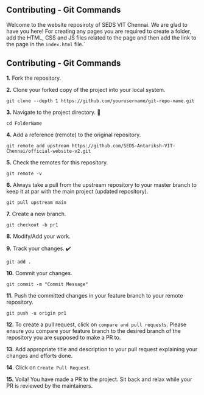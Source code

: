 ## Contributing - Git Commands

Welcome to the website reposiroty of SEDS VIT Chennai. We are glad to have you here!
For creating any pages you are required to create a folder, add the HTML, CSS and JS files related to the page and then add the link to the page in the `index.html` file.`

## Contributing - Git Commands

**1.** Fork the repository.

**2.** Clone your forked copy of the project into your local system.

```
git clone --depth 1 https://github.com/yourusername/git-repo-name.git
```

**3.** Navigate to the project directory. 📁

```
cd FolderName
```

**4.** Add a reference (remote) to the original repository.

```
git remote add upstream https://github.com/SEDS-Antariksh-VIT-Chennai/official-website-v2.git
```

**5.** Check the remotes for this repository.

```
git remote -v
```

**6.** Always take a pull from the upstream repository to your master branch to keep it at par with the main project (updated repository).

```
git pull upstream main
```

**7.** Create a new branch.

```
git checkout -b pr1
```

**8.** Modify/Add your work.

**9.** Track your changes. ✔️

```
git add .
```

**10.** Commit your changes.

```
git commit -m "Commit Message"
```

**11.** Push the committed changes in your feature branch to your remote repository.

```
git push -u origin pr1
```

**12.** To create a pull request, click on `compare and pull requests`. Please ensure you compare your feature branch to the desired branch of the repository you are supposed to make a PR to.

**13.** Add appropriate title and description to your pull request explaining your changes and efforts done.

**14.** Click on `Create Pull Request`.

**15.** Voila! You have made a PR to the project. Sit back and relax while your PR is reviewed by the maintainers.
